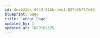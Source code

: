 ```yaml
---
id: 4eab23dc-4443-41bb-bec1-837afb7f2e42
blueprint: page
title: 'About Page'
updated_by: 1
updated_at: 1689169525
---
```


